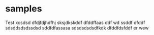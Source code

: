 # samples
Test
xcsdsd
dfdjfdjhdfhj
sksjdkskddf
dfddffaas
ddf
wd
ssddf
dfddf
sdsddsdsdssdsd
sddfdfassasa
sdsdsdsdsdfkdk
dfddfdsfddf
er
wew
